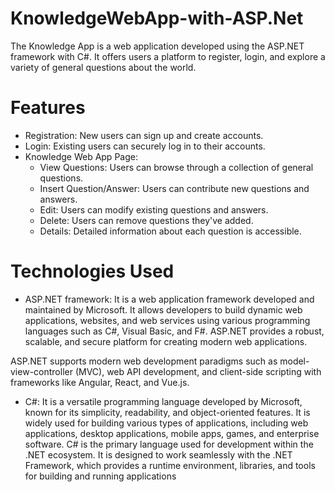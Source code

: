 # KnowledgeWebApp-with-ASP.Net

The Knowledge App is a web application developed using the ASP.NET framework with C#. It offers users a platform to register, login, and explore a variety of general questions about the world.

# Features

- Registration: New users can sign up and create accounts.
- Login: Existing users can securely log in to their accounts.
- Knowledge Web App Page:
    - View Questions: Users can browse through a collection of general questions.
    - Insert Question/Answer: Users can contribute new questions and answers.
    - Edit: Users can modify existing questions and answers.
    - Delete: Users can remove questions they've added.
    - Details: Detailed information about each question is accessible.

# Technologies Used

- ASP.NET framework: It is a web application framework developed and maintained by Microsoft. It allows developers to build dynamic web applications, websites, and web services using various programming languages such as C#, Visual Basic, and F#. ASP.NET provides a robust, scalable, and secure platform for creating modern web applications.

ASP.NET supports modern web development paradigms such as model-view-controller (MVC), web API development, and client-side scripting with frameworks like Angular, React, and Vue.js.

- C#: It is a versatile programming language developed by Microsoft, known for its simplicity, readability, and object-oriented features. It is widely used for building various types of applications, including web applications, desktop applications, mobile apps, games, and enterprise software.
C# is the primary language used for development within the .NET ecosystem. It is designed to work seamlessly with the .NET Framework, which provides a runtime environment, libraries, and tools for building and running applications

